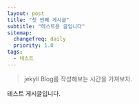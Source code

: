 ```yaml
---
layout: post
title: "첫 번째 게시글"
subtitle: "테스트용 글입니다"
sitemap:
  changefreq: daily
  priority: 1.0
tags:
  - 테스트
---
```


> jekyll Blog를 작성해보는 시간을 가져보자.

테스트 게시글입니다.
